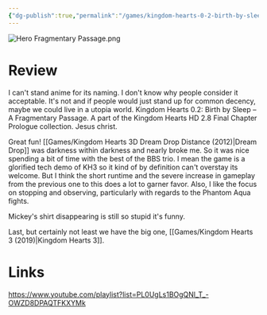 ```yaml
---
{"dg-publish":true,"permalink":"/games/kingdom-hearts-0-2-birth-by-sleep-a-fragmentary-passage/","tags":["games","streamed"],"created":"2024-10-08","updated":"2025-09-04"}
---
```



![Hero Fragmentary Passage.png](/img/user/Attachments/Hero%20Fragmentary%20Passage.png)

# Review

I can't stand anime for its naming. I don't know why people consider it acceptable. It's not and if people would just stand up for common decency, maybe we could live in a utopia world. Kingdom Hearts 0.2: Birth by Sleep – A Fragmentary Passage. A part of the Kingdom Hearts HD 2.8 Final Chapter Prologue collection. Jesus christ.

Great fun! [[Games/Kingdom Hearts 3D Dream Drop Distance (2012)\|Dream Drop]] was darkness within darkness and nearly broke me. So it was nice spending a bit of time with the best of the BBS trio. I mean the game is a glorified tech demo of KH3 so it kind of by definition can't overstay its welcome. But I think the short runtime and the severe increase in gameplay from the previous one to this does a lot to garner favor. Also, I like the focus on stopping and observing, particularly with regards to the Phantom Aqua fights.

Mickey's shirt disappearing is still so stupid it's funny.

Last, but certainly not least we have the big one, [[Games/Kingdom Hearts 3 (2019)\|Kingdom Hearts 3]].

# Links

https://www.youtube.com/playlist?list=PL0UgLs1BOgQNl_T_-OWZD8DPAQTFKXYMk
